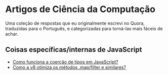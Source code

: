 # Artigos de Ciência da Computação

Uma coleção de respostas que eu originalmente escrevi no Quora, traduzidas para o Português, e categorizadas para torná-las
mais fáceis de achar.

## Coisas específicas/internas de JavaScript
- [Como funciona a coerção de tipos em JavaScript?](js-type-coercion.md)
- [Como a v8 otimiza os métodos .map/filter e similares?](js-v8-map-filter-optimization)
